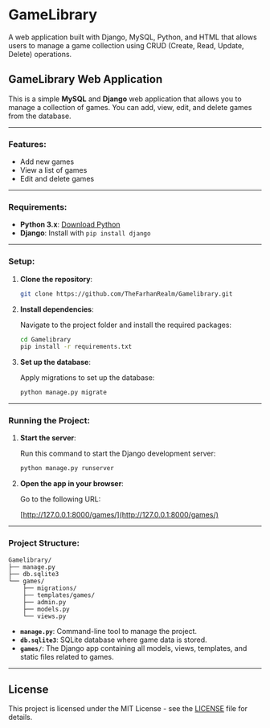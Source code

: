 # GameLibrary
A web application built with Django, MySQL, Python, and HTML that allows users to manage a game collection using CRUD (Create, Read, Update, Delete) operations.

## GameLibrary Web Application

This is a simple **MySQL** and **Django** web application that allows you to manage a collection of games. You can add, view, edit, and delete games from the database.

---

### Features:
- Add new games
- View a list of games
- Edit and delete games

---

### Requirements:
- **Python 3.x**: [Download Python](https://www.python.org/downloads/)
- **Django**: Install with `pip install django`

---

### Setup:

1. **Clone the repository**:

   ```bash
   git clone https://github.com/TheFarhanRealm/Gamelibrary.git
   ```

2. **Install dependencies**:

   Navigate to the project folder and install the required packages:

   ```bash
   cd Gamelibrary
   pip install -r requirements.txt
   ```

3. **Set up the database**:

   Apply migrations to set up the database:

   ```bash
   python manage.py migrate
   ```

---

### Running the Project:

1. **Start the server**:

   Run this command to start the Django development server:

   ```bash
   python manage.py runserver
   ```

2. **Open the app in your browser**:

   Go to the following URL:

   [http://127.0.0.1:8000/games/](http://127.0.0.1:8000/games/)

---

### Project Structure:

```
Gamelibrary/
├── manage.py
├── db.sqlite3
└── games/
    ├── migrations/
    ├── templates/games/
    ├── admin.py
    ├── models.py
    └── views.py
```

- **`manage.py`**: Command-line tool to manage the project.
- **`db.sqlite3`**: SQLite database where game data is stored.
- **`games/`**: The Django app containing all models, views, templates, and static files related to games.

---

## License

This project is licensed under the MIT License - see the [LICENSE](LICENSE) file for details.
